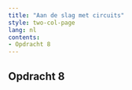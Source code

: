 ```yaml
---
title: "Aan de slag met circuits"
style: two-col-page
lang: nl
contents:
- Opdracht 8
---
```


## Opdracht 8
